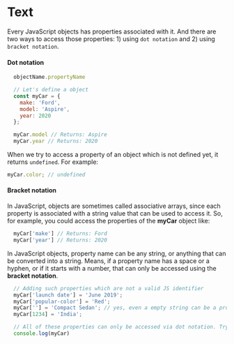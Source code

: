 # Text

Every JavaScript objects has properties associated with it. And there are two ways to access those properties: 1) using `dot notation` and 2) using `bracket notation`.

#### Dot notation
```js
  objectName.propertyName
```

```js
  // Let's define a object
  const myCar = {
    make: 'Ford',
    model: 'Aspire',
    year: 2020
  };

  myCar.model // Returns: Aspire
  myCar.year // Returns: 2020
```

When we try to access a property of an object which is not defined yet, it returns `undefined`. For example:

```js
myCar.color; // undefined
```

#### Bracket notation
In JavaScript, objects are sometimes called associative arrays, since each property is associated with a string value that can be used to access it. So, for example, you could access the properties of the **myCar** object like:

```js
  myCar['make'] // Returns: Ford
  myCar['year'] // Returns: 2020
```

In JavaScript objects, property name can be any string, or anything that can be converted into a string. Means, if a property name has a space or a hyphen, or if it starts with a number, that can only be accessed using the **bracket notation**.

```js
  // Adding such properties which are not a valid JS identifier
  myCar['launch date'] = 'June 2019';
  myCar['popular-color'] = 'Red';
  myCar[''] = 'Compact Sedan'; // yes, even a empty string can be a property name
  myCar[1234] = 'India';

  // All of these properties can only be accessed via dot notation. Try it out.
  console.log(myCar)
```